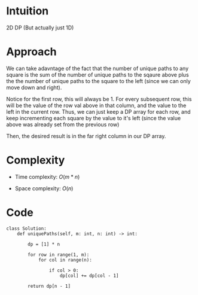 # Intuition
2D DP (But actually just 1D)

# Approach
We can take adavntage of the fact that the number of unique paths to any square is the sum of the number of unique paths to the sqaure above plus the the number of unique paths to the square to the left (since we can only move down and right). 

Notice for the first row, this will always be 1. For every subsequent row, this will be the value of the row val above in that column, and the value to the left in the current row. Thus, we can just keep a DP array for each row, and keep incrementing each square by the value to it's left (since the value above was already set from the previous row)

Then, the desired result is in the far right column in our DP array.
# Complexity
- Time complexity: $O(m * n)$

- Space complexity: $O(n)$


# Code
```python3
class Solution:
    def uniquePaths(self, m: int, n: int) -> int:

        dp = [1] * n

        for row in range(1, m):
            for col in range(n):

                if col > 0:
                    dp[col] += dp[col - 1]

        return dp[n - 1] 
```
